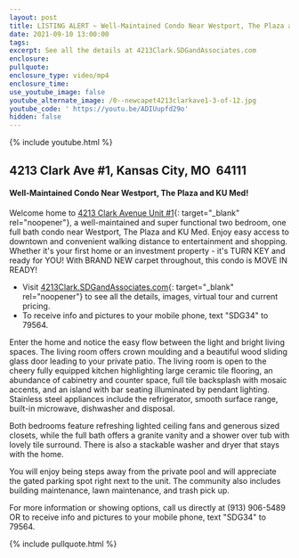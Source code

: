 ```yaml
---
layout: post
title: LISTING ALERT ~ Well-Maintained Condo Near Westport, The Plaza and KU Med!
date: 2021-09-10 13:00:00
tags:
excerpt: See all the details at 4213Clark.SDGandAssociates.com
enclosure:
pullquote:
enclosure_type: video/mp4
enclosure_time:
use_youtube_image: false
youtube_alternate_image: /0--newcapet4213clarkave1-3-of-12.jpg
youtube_code: ' https://youtu.be/ADIUupfd29o'
hidden: false
---
```

{% include youtube.html %}

## 4213 Clark Ave \#1, Kansas City, MO&nbsp; 64111

#### Well-Maintained Condo Near Westport, The Plaza and KU Med\!

Welcome home to [4213 Clark Avenue Unit \#1](http://4213clark.sdgandassociates.com){: target="_blank" rel="noopener"}, a well-maintained and super functional two bedroom, one full bath condo near Westport, The Plaza and KU Med. Enjoy easy access to downtown and convenient walking distance to entertainment and shopping. Whether it's your first home or an investment property - it's TURN KEY and ready for YOU\! With BRAND NEW carpet throughout, this condo is MOVE IN READY\!

* Visit [4213Clark.SDGandAssociates.com](http://4213clark.SDGandAssociates.com){: target="_blank" rel="noopener"} to see all the details, images, virtual tour and current pricing.
* To receive info and pictures to your mobile phone, text "SDG34" to 79564.

Enter the home and notice the easy flow between the light and bright living spaces. The living room offers crown moulding and a beautiful wood sliding glass door leading to your private patio. The living room is open to the cheery fully equipped kitchen highlighting large ceramic tile flooring, an abundance of cabinetry and counter space, full tile backsplash with mosaic accents, and an island with bar seating illuminated by pendant lighting. Stainless steel appliances include the refrigerator, smooth surface range, built-in microwave, dishwasher and disposal.&nbsp;

Both bedrooms feature refreshing lighted ceiling fans and generous sized closets, while the full bath offers a granite vanity and a shower over tub with lovely tile surround. There is also a stackable washer and dryer that stays with the home.

You will enjoy being steps away from the private pool and will appreciate the gated parking spot right next to the unit. The community also includes building maintenance, lawn maintenance, and trash pick up.

For more information or showing options, call us directly at (913) 906-5489 OR to receive info and pictures to your mobile phone, text "SDG34" to 79564.

{% include pullquote.html %}
